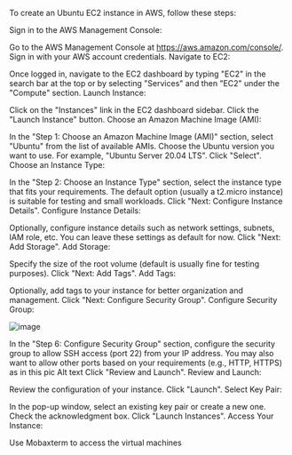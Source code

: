 To create an Ubuntu EC2 instance in AWS, follow these steps:

Sign in to the AWS Management Console:

Go to the AWS Management Console at https://aws.amazon.com/console/.
Sign in with your AWS account credentials.
Navigate to EC2:

Once logged in, navigate to the EC2 dashboard by typing "EC2" in the search bar at the top or by selecting "Services" and then "EC2" under the "Compute" section.
Launch Instance:

Click on the "Instances" link in the EC2 dashboard sidebar.
Click the "Launch Instance" button.
Choose an Amazon Machine Image (AMI):

In the "Step 1: Choose an Amazon Machine Image (AMI)" section, select "Ubuntu" from the list of available AMIs.
Choose the Ubuntu version you want to use. For example, "Ubuntu Server 20.04 LTS".
Click "Select".
Choose an Instance Type:

In the "Step 2: Choose an Instance Type" section, select the instance type that fits your requirements. The default option (usually a t2.micro instance) is suitable for testing and small workloads.
Click "Next: Configure Instance Details".
Configure Instance Details:

Optionally, configure instance details such as network settings, subnets, IAM role, etc. You can leave these settings as default for now.
Click "Next: Add Storage".
Add Storage:

Specify the size of the root volume (default is usually fine for testing purposes).
Click "Next: Add Tags".
Add Tags:

Optionally, add tags to your instance for better organization and management.
Click "Next: Configure Security Group".
Configure Security Group:

![image](https://github.com/user-attachments/assets/e7218d3d-cc9f-4856-959f-f24f6daef112)

In the "Step 6: Configure Security Group" section, configure the security group to allow SSH access (port 22) from your IP address.
You may also want to allow other ports based on your requirements (e.g., HTTP, HTTPS) as in this pic Alt text
Click "Review and Launch".
Review and Launch:

Review the configuration of your instance.
Click "Launch".
Select Key Pair:

In the pop-up window, select an existing key pair or create a new one.
Check the acknowledgment box.
Click "Launch Instances".
Access Your Instance:

Use Mobaxterm to access the virtual machines
